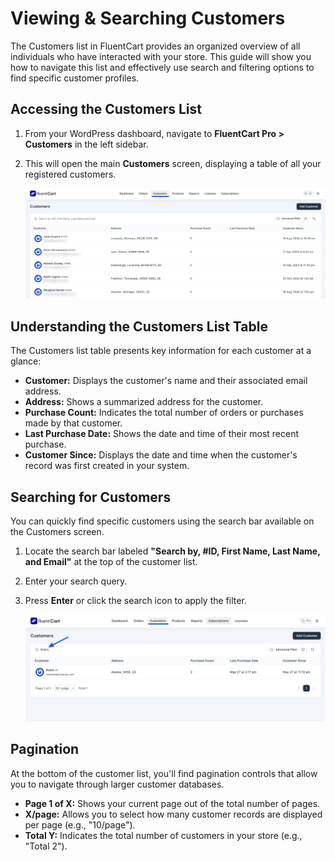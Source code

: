  # Viewing & Searching Customers

The Customers list in FluentCart provides an organized overview of all individuals who have interacted with your store. This guide will show you how to navigate this list and effectively use search and filtering options to find specific customer profiles.

## Accessing the Customers List

1.  From your WordPress dashboard, navigate to **FluentCart Pro > Customers** in the left sidebar.
2.  This will open the main **Customers** screen, displaying a table of all your registered customers.

    ![Screenshot of Customers List Page](/guide/public/images/store-management/customers-list.png)

## Understanding the Customers List Table

The Customers list table presents key information for each customer at a glance:

* **Customer:** Displays the customer's name and their associated email address. 
* **Address:** Shows a summarized address for the customer. 
* **Purchase Count:** Indicates the total number of orders or purchases made by that customer. 
* **Last Purchase Date:** Shows the date and time of their most recent purchase. 
* **Customer Since:** Displays the date and time when the customer's record was first created in your system. 

## Searching for Customers

You can quickly find specific customers using the search bar available on the Customers screen.

1.  Locate the search bar labeled **"Search by, #ID, First Name, Last Name, and Email"** at the top of the customer list. 
2.  Enter your search query.
3.  Press **Enter** or click the search icon to apply the filter.

    ![Screenshot of Customer Search Bar](/guide/public/images/store-management/customer-search.png) 

## Pagination

At the bottom of the customer list, you'll find pagination controls that allow you to navigate through larger customer databases.

* **Page 1 of X:** Shows your current page out of the total number of pages. 
* **X/page:** Allows you to select how many customer records are displayed per page (e.g., "10/page"). 
* **Total Y:** Indicates the total number of customers in your store (e.g., "Total 2"). 

